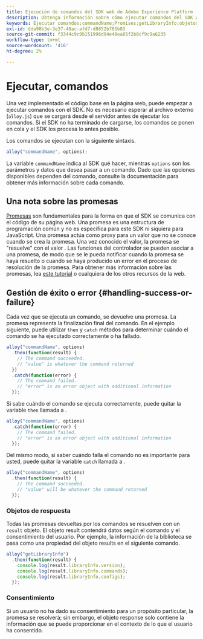 ```yaml
---
title: Ejecución de comandos del SDK web de Adobe Experience Platform
description: Obtenga información sobre cómo ejecutar comandos del SDK web Experience Platform
keywords: Ejecutar comandos;commandName;Promises;getLibraryInfo;objetos Response;consentimiento;
exl-id: dda98b3e-3e37-48ac-afd7-d8852b785b83
source-git-commit: f3344c9c9b151996d94e40ea85f2b0cf9c9a6235
workflow-type: tm+mt
source-wordcount: '416'
ht-degree: 2%

---
```


# Ejecutar, comandos


Una vez implementado el código base en la página web, puede empezar a ejecutar comandos con el SDK. No es necesario esperar al archivo externo (`alloy.js`) que se cargará desde el servidor antes de ejecutar los comandos. Si el SDK no ha terminado de cargarse, los comandos se ponen en cola y el SDK los procesa lo antes posible.

Los comandos se ejecutan con la siguiente sintaxis.

```javascript
alloy("commandName", options);
```

La variable `commandName` indica al SDK qué hacer, mientras `options` son los parámetros y datos que desea pasar a un comando. Dado que las opciones disponibles dependen del comando, consulte la documentación para obtener más información sobre cada comando.

## Una nota sobre las promesas

[Promesas](https://developer.mozilla.org/en-US/docs/Web/JavaScript/Reference/Global_Objects/Promise) son fundamentales para la forma en que el SDK se comunica con el código de su página web. Una promesa es una estructura de programación común y no es específica para este SDK ni siquiera para JavaScript. Una promesa actúa como proxy para un valor que no se conoce cuando se crea la promesa. Una vez conocido el valor, la promesa se &quot;resuelve&quot; con el valor . Las funciones del controlador se pueden asociar a una promesa, de modo que se le pueda notificar cuando la promesa se haya resuelto o cuando se haya producido un error en el proceso de resolución de la promesa. Para obtener más información sobre las promesas, lea [este tutorial](https://javascript.info/promise-basics) o cualquiera de los otros recursos de la web.

## Gestión de éxito o error {#handling-success-or-failure}

Cada vez que se ejecuta un comando, se devuelve una promesa. La promesa representa la finalización final del comando. En el ejemplo siguiente, puede utilizar `then` y `catch` métodos para determinar cuándo el comando se ha ejecutado correctamente o ha fallado.

```javascript
alloy("commandName", options)
  .then(function(result) {
    // The command succeeded.
    // "value" is whatever the command returned
  })
  .catch(function(error) {
    // The command failed.
    // "error" is an error object with additional information
  });
```

Si sabe cuándo el comando se ejecuta correctamente, puede quitar la variable `then` llamada a .

```javascript
alloy("commandName", options)
  .catch(function(error) {
    // The command failed.
    // "error" is an error object with additional information
  });
```

Del mismo modo, si saber cuándo falla el comando no es importante para usted, puede quitar la variable `catch` llamada a .

```javascript
alloy("commandName", options)
  .then(function(result) {
    // The command succeeded.
    // "value" will be whatever the command returned
  });
```

### Objetos de respuesta

Todas las promesas devueltas por los comandos se resuelven con un `result` objeto. El objeto result contendrá datos según el comando y el consentimiento del usuario. Por ejemplo, la información de la biblioteca se pasa como una propiedad del objeto results en el siguiente comando.

```js
alloy("getLibraryInfo")
  .then(function(result) {
    console.log(result.libraryInfo.version);
    console.log(result.libraryInfo.commands);
    console.log(result.libraryInfo.configs);
  });
```

### Consentimiento

Si un usuario no ha dado su consentimiento para un propósito particular, la promesa se resolverá; sin embargo, el objeto response solo contiene la información que se puede proporcionar en el contexto de lo que el usuario ha consentido.
